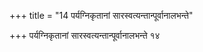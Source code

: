 +++
title = "14 पर्यग्निकृतानां सारस्वत्यन्तान्पूर्वानालभन्ते"

+++
पर्यग्निकृतानां सारस्वत्यन्तान्पूर्वानालभन्ते १४